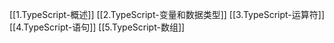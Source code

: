 [[1.TypeScript-概述]]
[[2.TypeScript-变量和数据类型]]
[[3.TypeScript-运算符]]
[[4.TypeScript-语句]]
[[5.TypeScript-数组]]